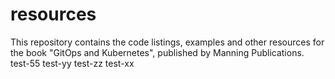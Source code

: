 # resources
This repository contains the code listings, examples and other resources for the book "GitOps and Kubernetes", published by Manning Publications.
test-55
test-yy
test-zz
test-xx